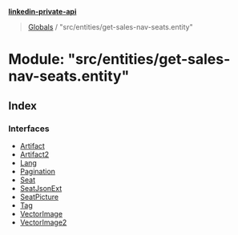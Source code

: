 **[linkedin-private-api](../README.md)**

> [Globals](../globals.md) / "src/entities/get-sales-nav-seats.entity"

# Module: "src/entities/get-sales-nav-seats.entity"

## Index

### Interfaces

* [Artifact](../interfaces/_src_entities_get_sales_nav_seats_entity_.artifact.md)
* [Artifact2](../interfaces/_src_entities_get_sales_nav_seats_entity_.artifact2.md)
* [Lang](../interfaces/_src_entities_get_sales_nav_seats_entity_.lang.md)
* [Pagination](../interfaces/_src_entities_get_sales_nav_seats_entity_.pagination.md)
* [Seat](../interfaces/_src_entities_get_sales_nav_seats_entity_.seat.md)
* [SeatJsonExt](../interfaces/_src_entities_get_sales_nav_seats_entity_.seatjsonext.md)
* [SeatPicture](../interfaces/_src_entities_get_sales_nav_seats_entity_.seatpicture.md)
* [Tag](../interfaces/_src_entities_get_sales_nav_seats_entity_.tag.md)
* [VectorImage](../interfaces/_src_entities_get_sales_nav_seats_entity_.vectorimage.md)
* [VectorImage2](../interfaces/_src_entities_get_sales_nav_seats_entity_.vectorimage2.md)
